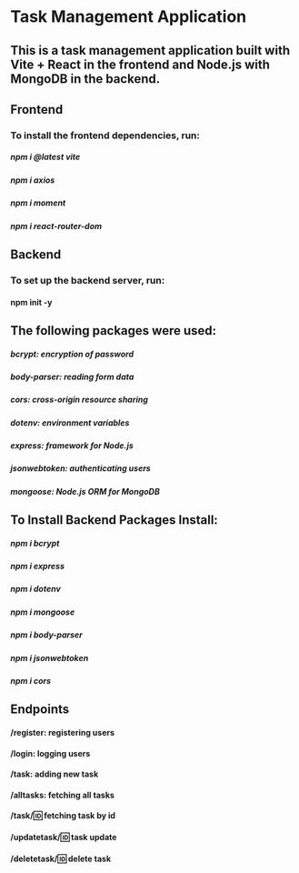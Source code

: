 # Task Management Application
## This is a task management application built with Vite + React in the frontend and Node.js with MongoDB in the backend.
## Frontend
### To install the frontend dependencies, run:
##### npm i @latest vite
##### npm i axios
##### npm i moment
##### npm i react-router-dom

## Backend
### To set up the backend server, run:
#### npm init -y

## The following packages were used:
##### bcrypt: encryption of password
##### body-parser: reading form data
##### cors: cross-origin resource sharing
##### dotenv: environment variables
##### express: framework for Node.js
##### jsonwebtoken: authenticating users
##### mongoose: Node.js ORM for MongoDB

## To Install Backend Packages Install:
##### npm i bcrypt 
##### npm i express 
##### npm i dotenv
##### npm i mongoose 
##### npm i body-parser
##### npm i jsonwebtoken
##### npm i cors

## Endpoints
#### /register: registering users
#### /login: logging users
#### /task: adding new task
#### /alltasks: fetching all tasks
#### /task/:id: fetching task by id
#### /updatetask/:id: task update
#### /deletetask/:id: delete task 